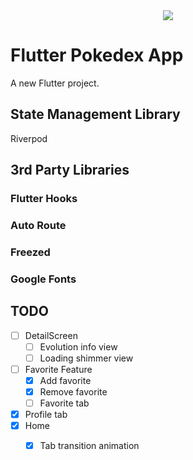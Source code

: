 <div align="center">
    <img src="https://github.com/Origogi/Origogi/assets/35194820/9e949040-9ce2-43dc-a68d-19e0eccea54e">
</a>
</div>


# Flutter Pokedex App

A new Flutter project.

## State Management Library

Riverpod

## 3rd Party Libraries

### Flutter Hooks

### Auto Route

### Freezed

### Google Fonts

## TODO

- [ ] DetailScreen
  - [ ] Evolution info view
  - [ ] Loading shimmer view
- [ ] Favorite Feature
  - [x] Add favorite
  - [x] Remove favorite
  - [ ] Favorite tab
- [x] Profile tab
- [x] Home
  - [x] Tab transition animation
 
